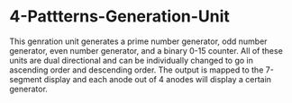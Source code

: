 # 4-Pattterns-Generation-Unit
This genration unit generates a prime number generator, odd number generator, even number generator, and a binary 0-15 counter.
All of these units are dual directional and can be individually changed to go in ascending order and descending order.
The output is mapped to the 7-segment display and each anode out of 4 anodes will display a certain generator.
